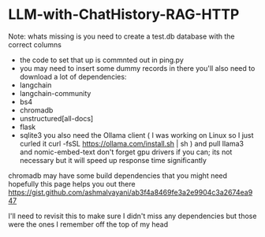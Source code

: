 # LLM-with-ChatHistory-RAG-HTTP

Note: whats missing is you need to create a test.db database with the correct columns
- the code to set that up is commnted out in ping.py
- you may need to insert some dummy records in there 
you'll also need to download a lot of dependencies:
- langchain
- langchain-community
- bs4
- chromadb
- unstructured[all-docs]
- flask
- sqlite3
you also need the Ollama client ( I was working on Linux so I just curled it curl -fsSL https://ollama.com/install.sh | sh )
and pull llama3 and nomic-embed-text
don't forget gpu drivers if you can; its not necessary but it will speed up response time significantly

chromadb may have some build dependencies that you might need
hopefully this page helps you out there https://gist.github.com/ashmalvayani/ab3f4a8469fe3a2e9904c3a2674ea947

I'll need to revisit this to make sure I didn't miss any dependencies but those were the ones I remember off the top of my head
